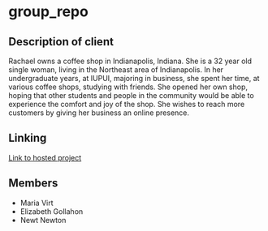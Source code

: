 # group_repo


## Description of client
Rachael owns a coffee shop in Indianapolis, Indiana. She is a 32 year old single woman, living in the Northeast area of Indianapolis. In her undergraduate years, at IUPUI, majoring in business, she spent her time, at various coffee shops, studying with friends. She opened her own shop, hoping that other students and people in the community would be able to experience the comfort and joy of the shop. She wishes to reach more customers by giving her business an online presence. 


## Linking
[Link to hosted project](https://egollahon.github.io/group_repo/)


## Members
* Maria Virt
* Elizabeth Gollahon
* Newt Newton
